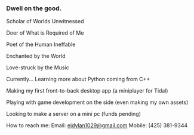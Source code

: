 ### Dwell on the good.

Scholar of Worlds Unwitnessed

Doer of What is Required of Me

Poet of the Human Ineffable

Enchanted by the World

Love-struck by the Music

Currently...
Learning more about Python coming from C++

Making my first front-to-back desktop app (a miniplayer for Tidal)

Playing with game development on the side (even making my own assets)

Looking to make a server on a mini pc (funds pending)

How to reach me: Email: ejdylan1029@gmail.com Mobile: (425) 381-9344

<!--
**doncigma/doncigma** is a ✨ _special_ ✨ repository because its `README.md` (this file) appears on your GitHub profile.

Here are some ideas to get you started:

- 🔭 I’m currently working on ...
- 🌱 I’m currently learning ...
- 👯 I’m looking to collaborate on ...
- 🤔 I’m looking for help with ...
- 💬 Ask me about ...
- 📫 How to reach me: ...
- 😄 Pronouns: ...
- ⚡ Fun fact: ...
-->
